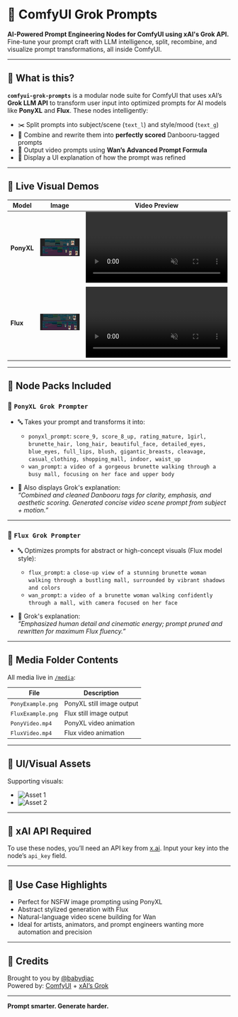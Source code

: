 # 🧠 ComfyUI Grok Prompts

**AI-Powered Prompt Engineering Nodes for ComfyUI using xAI's Grok API.**  
Fine-tune your prompt craft with LLM intelligence, split, recombine, and visualize prompt transformations, all inside ComfyUI.

---

## 🔧 What is this?

**`comfyui-grok-prompts`** is a modular node suite for ComfyUI that uses xAI’s **Grok LLM API** to transform user input into optimized prompts for AI models like **PonyXL** and **Flux**. These nodes intelligently:

- ✂️ Split prompts into subject/scene (`text_l`) and style/mood (`text_g`)
- 🔀 Combine and rewrite them into **perfectly scored** Danbooru-tagged prompts
- 🎥 Output video prompts using **Wan’s Advanced Prompt Formula**
- 💬 Display a UI explanation of how the prompt was refined

---

## 🌈 Live Visual Demos

| Model     | Image | Video Preview |
|-----------|-------|----------------|
| **PonyXL** | ![Pony](https://raw.githubusercontent.com/babydjac/comfyui-grok-prompts/main/media/PonyExample.png) | <video src="https://raw.githubusercontent.com/babydjac/comfyui-grok-prompts/main/media/PonyVideo.mp4" autoplay loop muted playsinline width="320"></video> |
| **Flux**   | ![Flux](https://raw.githubusercontent.com/babydjac/comfyui-grok-prompts/main/media/FluxExample.png) | <video src="https://raw.githubusercontent.com/babydjac/comfyui-grok-prompts/main/media/FluxVideo.mp4" autoplay loop muted playsinline width="320"></video> |

---

## 🧩 Node Packs Included

### 🔹 `PonyXL Grok Prompter`

- 🔤 Takes your prompt and transforms it into:
  - `ponyxl_prompt`: `score_9, score_8_up, rating_mature, 1girl, brunette_hair, long_hair, beautiful_face, detailed_eyes, blue_eyes, full_lips, blush, gigantic_breasts, cleavage, casual_clothing, shopping_mall, indoor, waist_up`
  - `wan_prompt`: `a video of a gorgeous brunette walking through a busy mall, focusing on her face and upper body`

- 💬 Also displays Grok's explanation:  
  _“Combined and cleaned Danbooru tags for clarity, emphasis, and aesthetic scoring. Generated concise video scene prompt from subject + motion.”_

---

### 🔸 `Flux Grok Prompter`

- 🔤 Optimizes prompts for abstract or high-concept visuals (Flux model style):
  - `flux_prompt`: `a close-up view of a stunning brunette woman walking through a bustling mall, surrounded by vibrant shadows and colors`
  - `wan_prompt`: `a video of a brunette woman walking confidently through a mall, with camera focused on her face`

- 💬 Grok's explanation:  
  _“Emphasized human detail and cinematic energy; prompt pruned and rewritten for maximum Flux fluency.”_

---

## 📂 Media Folder Contents

All media live in [`/media`](https://github.com/babydjac/comfyui-grok-prompts/tree/main/media):

| File | Description |
|------|-------------|
| `PonyExample.png` | PonyXL still image output |
| `FluxExample.png` | Flux still image output |
| `PonyVideo.mp4`   | PonyXL video animation |
| `FluxVideo.mp4`   | Flux video animation |

---

## 🎨 UI/Visual Assets

Supporting visuals:

- ![Asset 1](https://github.com/user-attachments/assets/b3e1b7de-aa27-4172-b1b8-eba61548e2d9)
- ![Asset 2](https://github.com/user-attachments/assets/acc0ca68-ad93-41f9-a1be-8d695d141b9d)

---

## 🔐 xAI API Required

To use these nodes, you’ll need an API key from [x.ai](https://x.ai/api). Input your key into the node’s `api_key` field.

---

## 🚀 Use Case Highlights

- Perfect for NSFW image prompting using PonyXL
- Abstract stylized generation with Flux
- Natural-language video scene building for Wan
- Ideal for artists, animators, and prompt engineers wanting more automation and precision

---

## 🫡 Credits

Brought to you by [@babydjac](https://github.com/babydjac)  
Powered by: [ComfyUI](https://github.com/comfyanonymous/ComfyUI) + [xAI’s Grok](https://x.ai/)

---

**Prompt smarter. Generate harder.**
